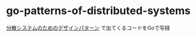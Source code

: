 # go-patterns-of-distributed-systems

[分散システムのためのデザインパターン](https://www.maruzen-publishing.co.jp/book/b10134955.html) で出てくるコードをGoで写経


